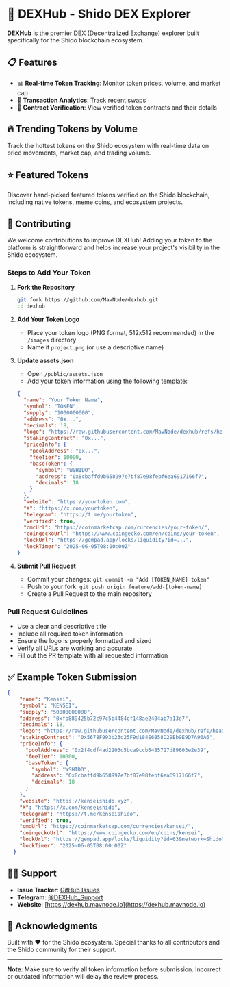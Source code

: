 # 🚀 DEXHub - Shido DEX Explorer

**DEXHub** is the premier DEX (Decentralized Exchange) explorer built specifically for the Shido blockchain ecosystem.

## 📋 Features

- 📊 **Real-time Token Tracking**: Monitor token prices, volume, and market cap
- 🔄 **Transaction Analytics**: Track recent swaps
- 🔐 **Contract Verification**: View verified token contracts and their details

## 🔥 Trending Tokens by Volume

Track the hottest tokens on the Shido ecosystem with real-time data on price movements, market cap, and trading volume.

## ⭐ Featured Tokens

Discover hand-picked featured tokens verified on the Shido blockchain, including native tokens, meme coins, and ecosystem projects.

## 🤝 Contributing

We welcome contributions to improve DEXHub! Adding your token to the platform is straightforward and helps increase your project's visibility in the Shido ecosystem.

### Steps to Add Your Token

1. **Fork the Repository**
   ```bash
   git fork https://github.com/MavNode/dexhub.git
   cd dexhub
   ```

2. **Add Your Token Logo**
   - Place your token logo (PNG format, 512x512 recommended) in the `/images` directory
   - Name it `project.png` (or use a descriptive name)

3. **Update assets.json**
   - Open `/public/assets.json`
   - Add your token information using the following template:

   ```json
   {
     "name": "Your Token Name",
     "symbol": "TOKEN",
     "supply": "1000000000",
     "address": "0x...",
     "decimals": 18,
     "logo": "https://raw.githubusercontent.com/MavNode/dexhub/refs/heads/main/images/your-token-logo.png",
     "stakingContract": "0x...",
     "priceInfo": {
       "poolAddress": "0x...",
       "feeTier": 10000,
       "baseToken": {
         "symbol": "WSHIDO",
         "address": "0x8cbaffd9b658997e7bf87e98febf6ea6917166f7",
         "decimals": 18
       }
     },
     "website": "https://yourtoken.com",
     "X": "https://x.com/yourtoken",
     "telegram": "https://t.me/yourtoken",
     "verified": true,
     "cmcUrl": "https://coinmarketcap.com/currencies/your-token/",
     "coingeckoUrl": "https://www.coingecko.com/en/coins/your-token",
     "lockUrl": "https://gempad.app/locks/liquidity?id=...",
     "lockTimer": "2025-06-05T08:00:00Z"
   }
   ```

4. **Submit Pull Request**
   - Commit your changes: `git commit -m "Add [TOKEN_NAME] token"`
   - Push to your fork: `git push origin feature/add-[token-name]`
   - Create a Pull Request to the main repository

### Pull Request Guidelines

- Use a clear and descriptive title
- Include all required token information
- Ensure the logo is properly formatted and sized
- Verify all URLs are working and accurate
- Fill out the PR template with all requested information

## ✅ Example Token Submission

```json
{
    "name": "Kensei",
    "symbol": "KENSEI",
    "supply": "50000000000",
    "address": "0xfb889425b72c97c5b4484cf148ae2404ab7a13e7",
    "decimals": 18,
    "logo": "https://raw.githubusercontent.com/MavNode/dexhub/refs/heads/main/images/kensei.png",
    "stakingContract": "0x5678F993b23d25F9d184E6B58D29Eb9E9D7A96A6",
    "priceInfo": {
      "poolAddress": "0x2f4cdf4ad2203d5bca9ccb5485727d89603e2e39",
      "feeTier": 10000,
      "baseToken": {
        "symbol": "WSHIDO",
        "address": "0x8cbaffd9b658997e7bf87e98febf6ea6917166f7",
        "decimals": 18
      }
    },
    "website": "https://kenseishido.xyz",
    "X": "https://x.com/kenseishido",
    "telegram": "https://t.me/kenseishido",
    "verified": true,
    "cmcUrl": "https://coinmarketcap.com/currencies/kensei/",
    "coingeckoUrl": "https://www.coingecko.com/en/coins/kensei",
    "lockUrl": "https://gempad.app/locks/liquidity?id=63&network=Shido",
    "lockTimer": "2025-06-05T08:00:00Z"
  }
```

## 🙋‍♂️ Support

- **Issue Tracker**: [GitHub Issues](https://github.com/MavNode/dexhub/issues)
- **Telegram**: [@DEXHub_Support](https://t.me/MaverickCryptoz)
- **Website**: [https://dexhub.mavnode.io](https://dexhub.mavnode.io)

## 🌟 Acknowledgments

Built with ❤️ for the Shido ecosystem. Special thanks to all contributors and the Shido community for their support.

---

**Note**: Make sure to verify all token information before submission. Incorrect or outdated information will delay the review process.
